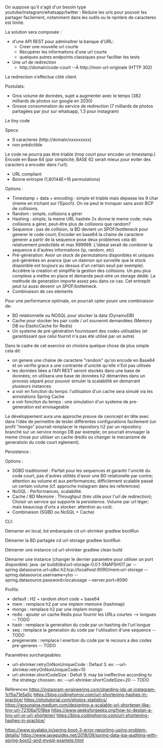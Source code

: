 On suppose qu'il s'agit d'un besoin type youtube/instagram/whatsapp/twitter : Réduire les urls pour pouvoir les partager facilement, notamment dans les outils ou le npmbre de caracteres est limité.

La solution sera composée :
 * d'une API REST pour adminsitrer la banque d'URL:
   * Creer une nouvelle url courte
   * Récupérer les informaitons d'une url courte
   * quelques autres endpoints classiques pour faciliter les tests
 * Une url de redirection 
   * http://domain/code-court  --À http://mon-url-originale (HTTP 302)

La redirection s'effectue côté client.

Postulats:
  * Gros volume de données, sujet a augmenter avec le temps (382 milliards de photos sur google en 2030)
  * Grosse consommation du service de redirection (7 milliards de photos partagées par jour sur whatsapp, 1.3 pour instagram)


Le tiny code

Specs:
  * 9 caracteres (http://domain/xxxxxxxxx)
  * non prédictible

Le code ne pourra pas être triable (trop court pour encoder un timestamp.)
Encodé en Base 64 (par simplicité; BASE 62 serait mieux pour eviter des caracters a encoder dans l'url):
  * URL compliant
  * Bonne entropie (1,80144E+16 permutations) 

Options : 
  * Timestamp + data + encoding : simple et triable mais depasse les 9 char (meme en trichant sur l'Epoch). On ne peut le tronquer sans avoir BCP de collisions.
  * Random : simple, collisions a gérer
  * Hashing : simple, la meme URL hashée 2x donne le meme code; mais collisions a gérer, peut-être plus de collisions que random?
  * Sequence : pas de collision, la BD devient un SPOF/bottleneck pour generer le code court; Encoder en base64 la chaine de caractere generer a partir de la sequence pose deux problemes cela dit: relativement predictible et max 999999. L'idéeal serait de combiner la sequence à d'autres informaitons (ip, random, etc)
  * Pré-génération: Avoir un stock de permutations disponibles et uniques pré-générées en avance (par un daemon qui surveille que le stock disponible est toujours au dessus d'un certain seuil par exemple). Accélère la creation et simplifie la gestion des collisions. Un peu plus complexe a mettre en place et demande peut-etre un storage dédié. La methode de generation importe assez peu dans ce cas. Cet entrepôt peut lui aussi devenir un SPOF/bottelneck.
  * Combinaison de ces elements

Pour une performance optimale, on pourrait opter pounr une combinaison de:
  * BD relationnelle ou NOSQL pour stocker la data  (DynamoDB)
  * Cache pour stocker les pair code / url souvennt demandées (Memory DB ou ElasticCache for Redis)
  * Un systeme de pré-génération fournissant des codes utilisables (et garantissant que celui fournit n'a pas été utilisé par un autre)

Dans le cadre de cet exercice on choisira quelque chose de plus simple cela dit:
  * on genere une chaine de caractere "random" qu'on encode en Base64 et on verifie grace a une contrainte d'unicité qu'elle n'Est pas utilisée
  * les données liées a l'API REST seront stockés dans une base de données; on utilisera une base de données h2 démarrées dans un process séparé pour pouvoir simuler la scalabilité en demarrant plusieurs instances
  * a voir en fonction du temps: l'utilisation d'un cache sera simulé via les annotations Spring Cache
  * a voir fonciton du temps : une simulation d'un systeme de pre-generation est envisageable

Le développement aura une approche preuve de ceoncept en tête avec dans l'idée de permettre de tester différentes configurations facilement (un profil "mongo" pourrait remplacer le repository h2 par un repository branché sur un service mongo DB par exemple; on pourrait envisager la meme chose pur utiliser un cache dredis ou changer le mecanisme de generatioin du code court eglement).









Persistence :

Options :
 * SGBD traditionnel : Parfait pour les sequences et garantir l'unicité du code court, pas d'autres utilités d'avoir une BD relationelle par contre; attention au volume et aux performances; difficilement scalable passé un certain volume (cf. approche instagram dans les references)
 * NoSQL : Performances, scalabilité.
 * Cache / BD Memoire : Throughput (trés utile pour l'url de redirection); Choisir un service qui supporte la persistence. Volume par url léger; mais beaucoup d'urls a stocker: attention au coût.
 * Combinaison (SGBD ou NoSQL + Cache)




CLI:

Démarrer en local, bd embarquée
cd url-shrinker
gradlew bootRun


Démarrer la BD partagée
cd url-storage
gradlew bootRun

Démarrer une instance
cd url-shrinker
gradlew clean build

Démarrer une instance (changer le dernier parametre pour utiliser un port disponible):
java -jar build\libs\url-storage-0.0.1-SNAPSHOT.jar --spring.datasource.url=jdbc:h2:tcp://localhost:9090/mem:url-storage --spring.datasource.username=yho --spring.datasource.password=localusage --server.port=8090


Profils:
  * default : H2 + random short code + base64
  * mem : remplace h2 par une implem memoire (hashmap)
  * mongo : remplace h2 par une implem mongo
  * redis : ajouter un cache Redis pour fournir les URLs courtes --> longues -- TODO
  * hash : remplace la generation du code par un hashing de l'url longue
  * seq : remplace la generation du code par l'utilisation d'une sequence -- TODO
  * pregenerate : remplace l enertion du code par le recours a des codes pre-generes -- TODO


Paramétres surchargeables:
  * url-shrinker.retryOnNonUniqueCode : Defaut 3. ex: --url-shrinker.retryOnNonUniqueCode=10
  * url-shrinker.shortCodeSize : Defult 9. may be ineffective according to the strategy choosen. ex: --url-shrinker.shortCodeSize=20  -- TODO



Références
https://instagram-engineering.com/sharding-ids-at-instagram-1cf5a71e5a5c
https://blog.codinghorror.com/url-shortening-hashes-in-practice/
https://photutorial.com/photos-statistics/
https://gosunaina.medium.com/designing-a-scalable-url-shortener-like-tiny-url-72106a7018ee
https://www.geeksforgeeks.org/how-to-design-a-tiny-url-or-url-shortener/
https://blog.codinghorror.com/url-shortening-hashes-in-practice/

https://www.sivalabs.in/spring-boot-3-error-reporting-using-problem-details/
https://www.javaguides.net/2018/09/spring-data-jpa-auditing-with-spring-boot2-and-mysql-example.html
